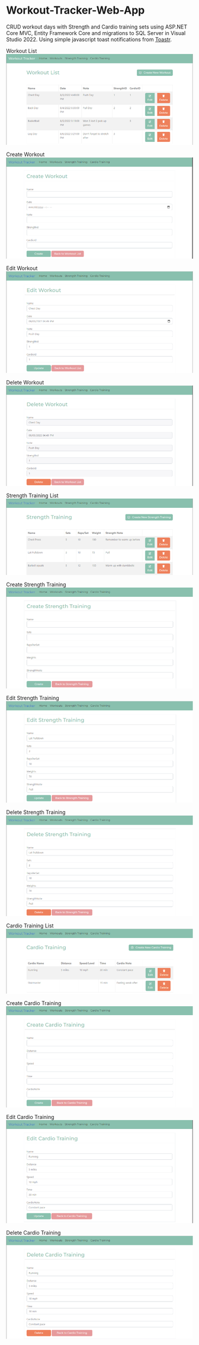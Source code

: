 # Workout-Tracker-Web-App
CRUD workout days with Strength and Cardio training sets using ASP.NET Core MVC, Entity Framework Core and migrations to SQL Server in Visual Studio 2022. Using simple javascript toast notifications from <a href="https://codeseven.github.io/toastr/" rel="noreferrer noopener" target="_blank">Toastr</a>.

Workout List
<img src="/Screenshots/00-Workout List.png" alt="Workout List">
<br>

Create Workout
<img src="/Screenshots/01-Create Workout.png" alt="Create Workout">
<br>

Edit Workout
<img src="/Screenshots/02-Edit Workout.png" alt="Edit Workout">
<br>

Delete Workout
<img src="/Screenshots/03-Delete Workout.png" alt="Delete Workout">
<br>

Strength Training List
<img src="/Screenshots/04-Strength List.png" alt="Strength Training List">
<br>

Create Strength Training
<img src="/Screenshots/05-Create Strength.png" alt="Create Strength Training">
<br>

Edit Strength Training
<img src="/Screenshots/06-Edit Strength.png" alt="Edit Strength Training">
<br>

Delete Strength Training
<img src="/Screenshots/07-Delete Strength.png" alt="Delete Strength Training">
<br>

Cardio Training List
<img src="/Screenshots/08-Cardio List.png" alt="Cardio Training List">
<br>

Create Cardio Training
<img src="/Screenshots/09-Create Cardio.png" alt="Create Cardio Training">
<br>

Edit Cardio Training
<img src="/Screenshots/10-Edit Cardio.png" alt="Edit Cardio Training">
<br>

Delete Cardio Training
<img src="/Screenshots/11-Delete Cardio.png" alt="Delete Cardio Training">
<br>